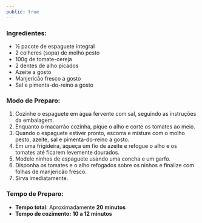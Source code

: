 ```yaml
---
public: true
---
```


### Ingredientes:

- ½ pacote de espaguete integral
- 2 colheres (sopa) de molho pesto
- 100g de tomate-cereja
- 2 dentes de alho picados
- Azeite a gosto
- Manjericão fresco a gosto
- Sal e pimenta-do-reino a gosto

### Modo de Preparo:

1. Cozinhe o espaguete em água fervente com sal, seguindo as instruções da embalagem.
2. Enquanto o macarrão cozinha, pique o alho e corte os tomates ao meio.
3. Quando o espaguete estiver pronto, escorra e misture com o molho pesto, azeite, sal e pimenta-do-reino a gosto.
4. Em uma frigideira, aqueça um fio de azeite e refogue o alho e os tomates até ficarem levemente dourados.
5. Modele ninhos de espaguete usando uma concha e um garfo.
6. Disponha os tomates e o alho refogados sobre os ninhos e finalize com folhas de manjericão fresco.
7. Sirva imediatamente.

### Tempo de Preparo:

- **Tempo total:** Aproximadamente **20 minutos**
- **Tempo de cozimento:** **10 a 12 minutos**
